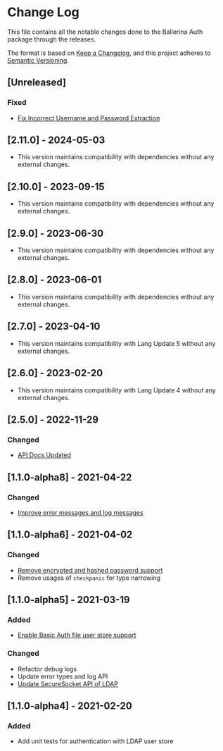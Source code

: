 # Change Log

This file contains all the notable changes done to the Ballerina Auth package through the releases.

The format is based on [Keep a Changelog](https://keepachangelog.com/en/1.0.0/), and this project adheres to [Semantic Versioning](https://semver.org/spec/v2.0.0.html).

## [Unreleased]

### Fixed
- [Fix Incorrect Username and Password Extraction](https://github.com/ballerina-platform/ballerina-library/issues/6773)

## [2.11.0] - 2024-05-03

- This version maintains compatibility with dependencies without any external changes.

## [2.10.0] - 2023-09-15

- This version maintains compatibility with dependencies without any external changes.

## [2.9.0] - 2023-06-30

- This version maintains compatibility with dependencies without any external changes.

## [2.8.0] - 2023-06-01

- This version maintains compatibility with dependencies without any external changes.

## [2.7.0] - 2023-04-10

- This version maintains compatibility with Lang Update 5 without any external changes.

## [2.6.0] - 2023-02-20

- This version maintains compatibility with Lang Update 4 without any external changes.

## [2.5.0] - 2022-11-29

### Changed
- [API Docs Updated](https://github.com/ballerina-platform/ballerina-standard-library/issues/3463)

## [1.1.0-alpha8] - 2021-04-22

### Changed
- [Improve error messages and log messages](https://github.com/ballerina-platform/ballerina-standard-library/issues/1242)

## [1.1.0-alpha6] - 2021-04-02

### Changed
- [Remove encrypted and hashed password support](https://github.com/ballerina-platform/ballerina-standard-library/issues/1214)
- Remove usages of `checkpanic` for type narrowing

## [1.1.0-alpha5] - 2021-03-19

### Added
- [Enable Basic Auth file user store support](https://github.com/ballerina-platform/ballerina-standard-library/issues/862)

### Changed
- Refactor debug logs
- Update error types and log API
- [Update SecureSocket API of LDAP](https://github.com/ballerina-platform/ballerina-standard-library/issues/1215)

## [1.1.0-alpha4] - 2021-02-20

### Added
- Add unit tests for authentication with LDAP user store

